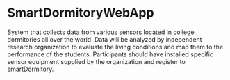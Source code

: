 # SmartDormitoryWebApp
System that collects data from various sensors located in college dormitories all over the world. Data will be analyzed by independent research organization to evaluate the living conditions and map them to the performance of the students. 
Participants should have installed specific sensor equipment supplied by the organization and register to smartDormitory.

